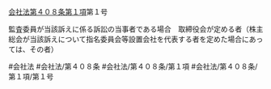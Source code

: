 [会社法第４０８条第１項](会社法＿＿＿＿第４０８条第１項)第１号

監査委員が当該訴えに係る訴訟の当事者である場合　取締役会が定める者（株主総会が当該訴えについて指名委員会等設置会社を代表する者を定めた場合にあっては、その者）


#会社法
#会社法/第４０８条
#会社法/第４０８条/第１項
#会社法/第４０８条/第１項/第１号
